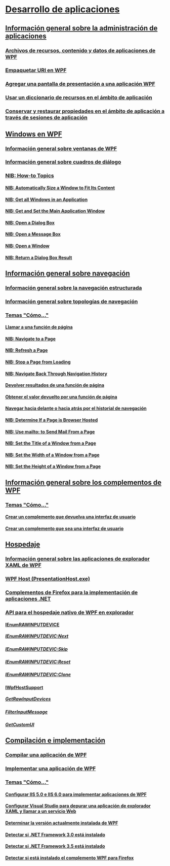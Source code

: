 # [Desarrollo de aplicaciones](index.md)
## [Información general sobre la administración de aplicaciones](application-management-overview.md)
### [Archivos de recursos, contenido y datos de aplicaciones de WPF](wpf-application-resource-content-and-data-files.md)
### [Empaquetar URI en WPF](pack-uris-in-wpf.md)
### [Agregar una pantalla de presentación a una aplicación WPF](how-to-add-a-splash-screen-to-a-wpf-application.md)
### [Usar un diccionario de recursos en el ámbito de aplicación](how-to-use-an-application-scope-resource-dictionary.md)
### [Conservar y restaurar propiedades en el ámbito de aplicación a través de sesiones de aplicación](persist-and-restore-application-scope-properties.md)
## [Windows en WPF](windows-in-wpf-applications.md)
### [Información general sobre ventanas de WPF](wpf-windows-overview.md)
### [Información general sobre cuadros de diálogo](dialog-boxes-overview.md)
### [NIB: How-to Topics](TocOutOfQuery)
#### [NIB: Automatically Size a Window to Fit Its Content](TocOutOfQuery)
#### [NIB: Get all Windows in an Application](TocOutOfQuery)
#### [NIB: Get and Set the Main Application Window](TocOutOfQuery)
#### [NIB: Open a Dialog Box](TocOutOfQuery)
#### [NIB: Open a Message Box](TocOutOfQuery)
#### [NIB: Open a Window](TocOutOfQuery)
#### [NIB: Return a Dialog Box Result](TocOutOfQuery)
## [Información general sobre navegación](navigation-overview.md)
### [Información general sobre la navegación estructurada](structured-navigation-overview.md)
### [Información general sobre topologías de navegación](navigation-topologies-overview.md)
### [Temas "Cómo..."](navigation-how-to-topics.md)
#### [Llamar a una función de página](how-to-call-a-page-function.md)
#### [NIB: Navigate to a Page](TocOutOfQuery)
#### [NIB: Refresh a Page](TocOutOfQuery)
#### [NIB: Stop a Page from Loading](TocOutOfQuery)
#### [NIB: Navigate Back Through Navigation History](TocOutOfQuery)
#### [Devolver resultados de una función de página](how-to-return-from-a-page-function.md)
#### [Obtener el valor devuelto por una función de página](how-to-get-the-return-value-of-a-page-function.md)
#### [Navegar hacia delante o hacia atrás por el historial de navegación](how-to-navigate-forward-or-back-through-navigation-history.md)
#### [NIB: Determine If a Page is Browser Hosted](TocOutOfQuery)
#### [NIB: Use mailto: to Send Mail From a Page](TocOutOfQuery)
#### [NIB: Set the Title of a Window from a Page](TocOutOfQuery)
#### [NIB: Set the Width of a Window from a Page](TocOutOfQuery)
#### [NIB: Set the Height of a Window from a Page](TocOutOfQuery)
## [Información general sobre los complementos de WPF](wpf-add-ins-overview.md)
### [Temas "Cómo..."](how-to-topics.md)
#### [Crear un complemento que devuelva una interfaz de usuario](how-to-create-an-add-in-that-returns-a-ui.md)
#### [Crear un complemento que sea una interfaz de usuario](how-to-create-an-add-in-that-is-a-ui.md)
## [Hospedaje](hosting-wpf-applications.md)
### [Información general sobre las aplicaciones de explorador XAML de WPF](wpf-xaml-browser-applications-overview.md)
### [WPF Host (PresentationHost.exe)](wpf-host-presentationhost-exe.md)
### [Complementos de Firefox para la implementación de aplicaciones .NET](firefox-add-ons-to-support-net-application-deployment.md)
### [API para el hospedaje nativo de WPF en explorador](native-wpf-browser-hosting-support-apis.md)
#### [IEnumRAWINPUTDEVICE](ienumrawinputdevice.md)
##### [IEnumRAWINPUTDEVIC:Next](ienumrawinputdevic-next.md)
##### [IEnumRAWINPUTDEVIC:Skip](ienumrawinputdevic-skip.md)
##### [IEnumRAWINPUTDEVIC:Reset](ienumrawinputdevic-reset.md)
##### [IEnumRAWINPUTDEVIC:Clone](ienumrawinputdevic-clone.md)
#### [IWpfHostSupport](iwpfhostsupport.md)
##### [GetRawInputDevices](getrawinputdevices.md)
##### [FilterInputMessage](filterinputmessage.md)
##### [GetCustomUI](getcustomui.md)
## [Compilación e implementación](building-and-deploying-wpf-applications.md)
### [Compilar una aplicación de WPF](building-a-wpf-application-wpf.md)
### [Implementar una aplicación de WPF](deploying-a-wpf-application-wpf.md)
### [Temas "Cómo..."](build-and-deploy-how-to-topics.md)
#### [Configurar IIS 5.0 e IIS 6.0 para implementar aplicaciones de WPF](how-to-configure-iis-5-0-and-iis-6-0-to-deploy-wpf-applications.md)
#### [Configurar Visual Studio para depurar una aplicación de explorador XAML y llamar a un servicio Web](configure-vs-to-debug-a-xaml-browser-to-call-a-web-service.md)
#### [Determinar la versión actualmente instalada de WPF](how-to-determine-the-installed-version-of-wpf.md)
#### [Detectar si .NET Framework 3.0 está instalado](how-to-detect-whether-the-net-framework-3-0-is-installed.md)
#### [Detectar si .NET Framework 3.5 está instalado](how-to-detect-whether-the-net-framework-3-5-is-installed.md)
#### [Detectar si está instalado el complemento WPF para Firefox](how-to-detect-whether-the-wpf-plug-in-for-firefox-is-installed.md)
